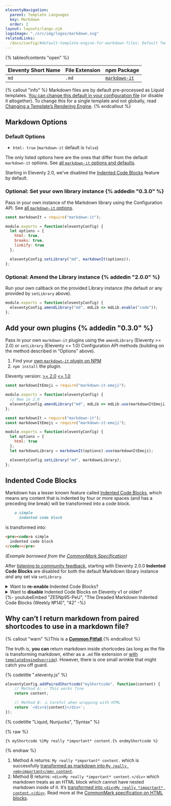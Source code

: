 ```yaml
---
eleventyNavigation:
  parent: Template Languages
  key: Markdown
  order: 2
layout: layouts/langs.njk
logoImage: "./src/img/logos/markdown.svg"
relatedLinks:
  /docs/config/#default-template-engine-for-markdown-files: Default Template Engine for Markdown Files
---
```

{% tableofcontents "open" %}

| Eleventy Short Name | File Extension | npm Package                                                |
| ------------------- | -------------- | ---------------------------------------------------------- |
| `md`                | `.md`          | [`markdown-it`](https://www.npmjs.com/package/markdown-it) |

{% callout "info" %}
Markdown files are by default pre-processed as Liquid templates. <a href="/docs/config/#default-template-engine-for-markdown-files">You can change this default in your configuration file</a> (or disable it altogether). To change this for a single template and not globally, read <a href="/docs/languages/">Changing a Template’s Rendering Engine</a>.
{% endcallout %}

## Markdown Options

### Default Options

* `html: true` (`markdown-it` default is `false`)

The only listed options here are the ones that differ from the default `markdown-it` options. See [all `markdown-it` options and defaults](https://github.com/markdown-it/markdown-it#init-with-presets-and-options).

Starting in Eleventy 2.0, we’ve disabled the [Indented Code Blocks](#indented-code-blocks) feature by default.

### Optional: Set your own library instance {% addedin "0.3.0" %}

Pass in your own instance of the Markdown library using the Configuration API. See [all `markdown-it` options](https://github.com/markdown-it/markdown-it#init-with-presets-and-options).

```js
const markdownIt = require("markdown-it");

module.exports = function(eleventyConfig) {
  let options = {
    html: true,
    breaks: true,
    linkify: true
  };

  eleventyConfig.setLibrary("md", markdownIt(options));
};
```

### Optional: Amend the Library instance {% addedin "2.0.0" %}

Run your own callback on the provided Library instance (the default _or_ any provided by `setLibrary` above).

```js
module.exports = function(eleventyConfig) {
  eleventyConfig.amendLibrary("md", mdLib => mdLib.enable("code"));
};
```

## Add your own plugins {% addedin "0.3.0" %}

Pass in your own `markdown-it` plugins using the `amendLibrary` (Eleventy &gt;= 2.0) or `setLibrary` (Eleventy &lt;= 1.0) Configuration API methods (building on the method described in “Options” above).

1. Find your [own `markdown-it` plugin on NPM](https://www.npmjs.com/search?q=keywords:markdown-it-plugin)
2. `npm install` the plugin.

<is-land on:visible import="/js/seven-minute-tabs.js">
<seven-minute-tabs persist>
  <div role="tablist" aria-label="Choose a template language">
    Eleventy version:
    <a href="#plugins-two" role="tab">&gt;= 2.0</a>
    <a href="#plugins-one" role="tab">&lt;= 1.0</a>
  </div>
  <div id="plugins-two" role="tabpanel">

```js
const markdownItEmoji = require("markdown-it-emoji");

module.exports = function(eleventyConfig) {
  // New in 2.0
  eleventyConfig.amendLibrary("md", mdLib => mdLib.use(markdownItEmoji));
};
```

  </div>
  <div id="plugins-one" role="tabpanel">

```js
const markdownIt = require("markdown-it");
const markdownItEmoji = require("markdown-it-emoji");

module.exports = function(eleventyConfig) {
  let options = {
    html: true
  };
  let markdownLibrary = markdownIt(options).use(markdownItEmoji);

  eleventyConfig.setLibrary("md", markdownLibrary);
};
```

  </div>
</seven-minute-tabs>
</is-land>

## Indented Code Blocks

Markdown has a lesser known feature called [Indented Code Blocks](https://spec.commonmark.org/0.28/#indented-code-blocks), which means any content that is indented by four or more spaces (and has a preceding line break) will be transformed into a code block.

```markdown
    a simple
      indented code block
```

is transformed into:

```html
<pre><code>a simple
  indented code block
</code></pre>
```

_(Example borrowed from the [CommonMark Specification](https://spec.commonmark.org/0.28/#indented-code-blocks))_

After [listening to community feedback](https://github.com/11ty/eleventy/issues/2438), starting with Eleventy 2.0.0 <strong>Indented Code Blocks</strong> are disabled for both the default Markdown library instance _and_ any set via `setLibrary`.

<details>
  <summary>Want to <strong>re-enable</strong> Indented Code Blocks?</summary>

{% callout "warn" %}<strong>Careful!</strong> This feature is <a href="https://github.com/11ty/eleventy/issues/2438">(almost) universally disliked</a>.{% endcallout %}

To re-enable Indented Code Blocks in Eleventy 2.0 (or newer), use the [`amendLibrary` approach](#optional-amend-the-library-instance). Make sure you read through the warning documented below to understand the ramifications.

```js
module.exports = function(eleventyConfig) {
  eleventyConfig.amendLibrary("md", mdLib => mdLib.enable("code"));
};
```

<div id="there-are-extra-and-in-my-output"><!-- Backwards compat --></div>
<div id="there-are-extra-pre-and-code-tags-in-my-output"><!-- Backwards compat --></div>

When using [Indented Code Blocks](#indented-code-blocks), any content that follows this four (or more) space indent may be subject to transformation. If you pre-process your markdown using Nunjucks or Liquid or another templating engine, that means the content retrieved from an `include` or a shortcode may also fit this formatting. Careful when you include extra whitespace in your includes or shortcodes!

{% codetitle ".eleventy.js" %}

```js
// 🛑 Bad, don’t do this
eleventyConfig.addShortcode("badShortcode", function() {
    return `
    This is a code block in a markdown file!
`;
});
```

{% codetitle ".eleventy.js" %}

```js
// ✅ This will return expected output
eleventyConfig.addShortcode("goodShortcode", function() {
    return `
This will not be a code block in a markdown file.
`;
});
```

If you still wish to indent your template literals, you can use [outdent](https://www.npmjs.com/package/outdent) to strip each line of indentation before handing it off to the renderer.

```js
// ✅ This is also acceptable
eleventyConfig.addShortcode("alsoGoodShortcode", function() {
    return outdent`
    This will not be a code block in a markdown file.
`;
});
```

</details>

<details>
  <summary>Want to <strong>disable</strong> Indented Code Blocks on Eleventy v1 or older?</summary>

```js
const markdownIt = require("markdown-it");

module.exports = function(eleventyConfig) {
  let options = {
    // … truncated for brevity
  };

  eleventyConfig.setLibrary("md", markdownIt(options).disable("code"));
};
```

</details>

<div class="youtube-related">
  {%- youtubeEmbed "ZE5Np95-PeU", "The Dreaded Markdown Indented Code Blocks (Weekly №14)", "42" -%}
</div>


## Why can’t I return markdown from paired shortcodes to use in a markdown file?

{% callout "warn" %}This is a <a href="/docs/pitfalls/"><strong>Common Pitfall</strong></a>.{% endcallout %}

The truth is, **you can** return markdown inside shortcodes (as long as the file is transforming markdown, either as a `.md` file extension or [with `templateEngineOverride`](/docs/languages/#overriding-the-template-language)). However, there is one small wrinkle that might catch you off guard.

{% codetitle ".eleventy.js" %}

```js
eleventyConfig.addPairedShortcode("myShortcode", function(content) {
    // Method A: ✅ This works fine
    return content;

    // Method B: ⚠️ Careful when wrapping with HTML
    return `<div>${content}</div>`;
});
```

{% codetitle "Liquid, Nunjucks", "Syntax" %}

{% raw %}
```
{% myShortcode %}My really *important* content.{% endmyShortcode %}
```
{% endraw %}

1. Method A returns: `My really *important* content.` which is successfully [transformed as markdown into `My really <em>important</em> content`](https://spec.commonmark.org/dingus/?text=My%20really%20*important*%20content.).
1. Method B returns: `<div>My really *important* content.</div>` which markdown treats as an HTML block which cannot have nested markdown inside of it. It’s [transformed into `<div>My really *important* content.</div>`](https://spec.commonmark.org/dingus/?text=%3Cdiv%3EMy%20really%20*important*%20content.%3C%2Fdiv%3E). Read more at the [CommonMark specification on HTML blocks](https://spec.commonmark.org/0.28/#html-blocks).
